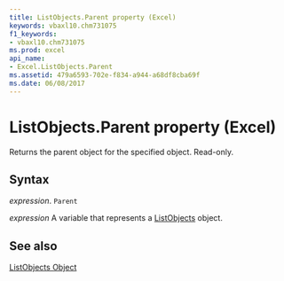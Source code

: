 ```yaml
---
title: ListObjects.Parent property (Excel)
keywords: vbaxl10.chm731075
f1_keywords:
- vbaxl10.chm731075
ms.prod: excel
api_name:
- Excel.ListObjects.Parent
ms.assetid: 479a6593-702e-f834-a944-a68df8cba69f
ms.date: 06/08/2017
---
```



# ListObjects.Parent property (Excel)

Returns the parent object for the specified object. Read-only.


## Syntax

_expression_. `Parent`

_expression_ A variable that represents a [ListObjects](Excel.ListObjects.md) object.


## See also


[ListObjects Object](Excel.ListObjects.md)

